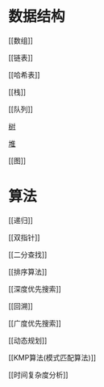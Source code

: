# 数据结构

[[数组]]

[[链表]]

[[哈希表]]

[[栈]]

[[队列]]

[树](Data_Structure-树.md)

[堆](Data_structure-堆.md)

[[图]]

# 算法

[[递归]]

[[双指针]]

[[二分查找]]

[[排序算法]]

[[深度优先搜索]]

[[回溯]]

[[广度优先搜索]]

[[动态规划]]

[[KMP算法(模式匹配算法)]]

[[时间复杂度分析]]
